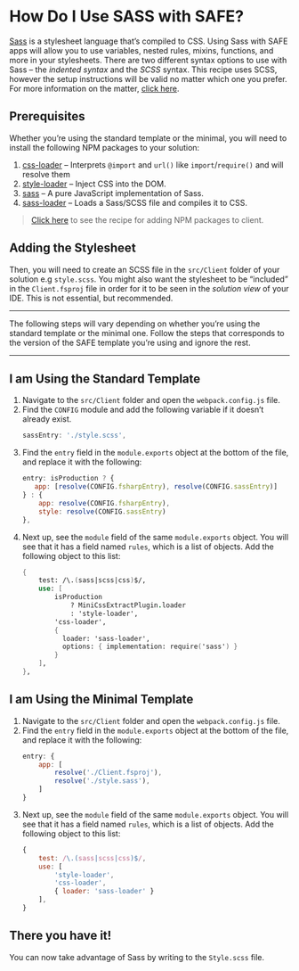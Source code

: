 # How Do I Use SASS with SAFE?
[Sass](https://sass-lang.com) is a stylesheet language that’s compiled to CSS. Using Sass with SAFE apps will allow you to use variables, nested rules, mixins, functions, and more in your stylesheets.
There are two different syntax options to use with Sass – the *indented syntax* and the *SCSS* syntax. This recipe uses SCSS, however the setup instructions will be valid no matter which one you prefer. For more information on the matter, [click here](https://sass-lang.com/documentation/syntax).

## Prerequisites
Whether you’re using the standard template or the minimal, you will need to install the following NPM packages to your solution:
1. [css-loader](https://www.npmjs.com/package/css-loader) – Interprets `@import` and `url()` like `import`/`require()` and will resolve them
2. [style-loader](https://www.npmjs.com/package/style-loader) – Inject CSS into the DOM.
3. [sass](https://www.npmjs.com/package/sass) – A pure JavaScript implementation of  Sass.
4. [sass-loader](https://www.npmjs.com/package/sass-loader) – Loads a Sass/SCSS file and compiles it to CSS.

> [Click here](../package-management/add-npm-package-to-client.md) to see the recipe for adding NPM packages to client.

## Adding the Stylesheet
Then, you will need to create an SCSS file in the `src/Client` folder of your solution e.g `style.scss`. You might also want the stylesheet to be “included” in the `Client.fsproj` file in order for it to be seen in the *solution view* of your IDE. This is not essential, but recommended.

- - - -
The following steps will vary depending on whether you’re using the standard template or the minimal one. Follow the steps that corresponds to the version of the SAFE template you’re using and ignore the rest.  
- - - -

## I am Using the Standard Template
1. Navigate to the `src/Client` folder and open the `webpack.config.js` file.
2. Find the `CONFIG` module and add the following variable if it doesn’t already exist.
    ```javascript
    sassEntry: './style.scss',
    ```
4. Find the `entry` field in the  `module.exports` object at the bottom of the file, and replace it with the following:
    ```javascript
    entry: isProduction ? {
       app: [resolve(CONFIG.fsharpEntry), resolve(CONFIG.sassEntry)]
    } : {
        app: resolve(CONFIG.fsharpEntry),
        style: resolve(CONFIG.sassEntry)
    },
    ```
3. Next up, see the `module` field of the same `module.exports` object. You will see that it has a field named `rules`, which is a list of objects. Add the following object to this list:
    ```fsharp
    {
        test: /\.(sass|scss|css)$/,
        use: [
            isProduction
                ? MiniCssExtractPlugin.loader
                : 'style-loader',
            'css-loader',
            {
              loader: 'sass-loader',
              options: { implementation: require('sass') }
            }
        ],
    },
    ```

## I am Using the Minimal Template
1. Navigate to the `src/Client` folder and open the `webpack.config.js` file.
2. Find the `entry` field in the  `module.exports` object at the bottom of the file, and replace it with the following:
    ```javascript
    entry: {
        app: [
            resolve('./Client.fsproj'), 
            resolve('./style.sass'),
        ]
    }
    ```
3. Next up, see the `module` field of the same `module.exports` object. You will see that it has a field named `rules`, which is a list of objects. Add the following object to this list:
    ```javascript
    {
        test: /\.(sass|scss|css)$/,
        use: [
            'style-loader',
            'css-loader',
            { loader: 'sass-loader' }
        ],
    }
    ```

## There you have it!
You can now take advantage of Sass by writing to the `Style.scss` file.
